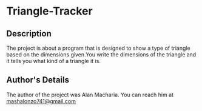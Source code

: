 <!DOCTYPE html>
<html>
  <head>
    <title>README.md</title>
  </head>
  <body>
    <h1>Triangle-Tracker</h1>
    <h2>Description</h2>
    <p>The project is about a program that is designed to show a type of triangle based on the dimensions given.You write the dimensions of the triangle and it tells you what kind of a triangle it is.</p>
    <h2>Author's Details</h2>
    <p>The author of the project was Alan Macharia. You can reach him at <a href="http://mail.google.com">mashalonzo741@gmail.com</a></p>
  </body>
</html>

